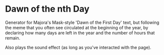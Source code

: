 # Dawn of the nth Day

Generator for Majora's Mask-style 'Dawn of the First Day' text, but following the meme that you often see circulated at the beginning of the year, by declaring how many days are left in the year and the number of hours that remain.

Also plays the sound effect (as long as you've interacted with the page).